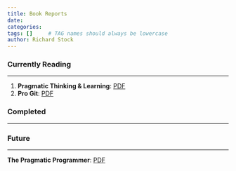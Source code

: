 ```yaml
---
title: Book Reports
date: 
categories: 
tags: []     # TAG names should always be lowercase
author: Richard Stock
---
```


### Currently Reading
---

1. **Pragmatic Thinking & Learning**: [PDF](https://www.e-reading-lib.com/bookreader.php/137202/andy-hunt-pragmatic-thinking-and-learning-refactor-your-wetware.pdf)
2. **Pro Git**: [PDF](https://github.com/progit/progit2/releases/download/2.1.252/progit.pdf)


### Completed
---



### Future
---

**The Pragmatic Programmer**: [PDF](https://www.cin.ufpe.br/~cavmj/104The%20Pragmatic%20Programmer,%20From%20Journeyman%20To%20Master%20-%20Andrew%20Hunt,%20David%20Thomas%20-%20Addison%20Wesley%20-%201999.pdf) 
